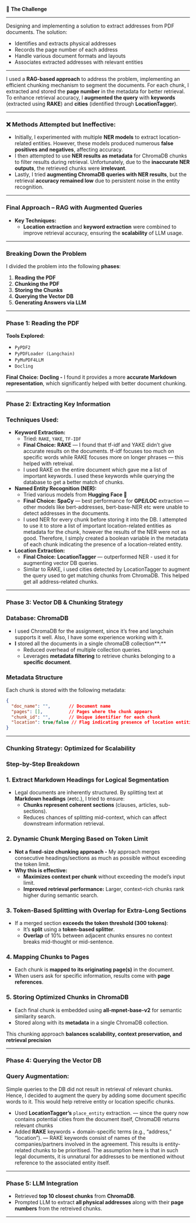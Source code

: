 📝 **The Challenge**

---
Designing and implementing a solution to extract addresses from PDF documents. The solution:

- Identifies and extracts physical addresses
- Records the page number of each address
- Handle various document formats and layouts
- Associates extracted addresses with relevant entities
---

I used a **RAG-based approach** to address the problem, implementing an efficient chunking mechanism to segment the documents. For each chunk, I extracted and stored the **page number** in the metadata for better retrieval. To enhance retrieval accuracy, I **augmented the query** with **keywords** (extracted using **RAKE**) and **cities** (identified through **LocationTagger**).

---

### ❌ **Methods Attempted but Ineffective:**

- Initially, I experimented with multiple **NER models** to extract location-related entities. However, these models produced numerous **false positives and negatives**, affecting accuracy.
- I then attempted to use **NER results as metadata** for ChromaDB chunks to filter results during retrieval. Unfortunately, due to the **inaccurate NER outputs**, the retrieved chunks were **irrelevant**.
- Lastly, I tried **augmenting ChromaDB queries with NER results**, but the retrieval **accuracy remained low** due to persistent noise in the entity recognition.

---

### **Final Approach – RAG with Augmented Queries**

- **Key Techniques:**
    - **Location extraction** and **keyword extraction** were combined to improve retrieval accuracy, ensuring the **scalability** of LLM usage.

---

### **Breaking Down the Problem**

I divided the problem into the following **phases**:

1. **Reading the PDF**
2. **Chunking the PDF**
3. **Storing the Chunks**
4. **Querying the Vector DB**
5. **Generating Answers via LLM**

---

### **Phase 1: Reading the PDF**

**Tools Explored:**

- `PyPDF2`
- `PyPDFLoader (Langchain)`
- `PyMuPDF4LLM`
- `Docling`

**Final Choice:** **Docling -**  I found it provides a more **accurate Markdown representation**, which significantly helped with better document chunking.

---

### **Phase 2: Extracting Key Information**

### **Techniques Used:**

- **Keyword Extraction:**
    - Tried: `RAKE`, `YAKE`, `TF-IDF`
    - **Final Choice:** **RAKE** — I found that tf-idf and YAKE didn’t give accurate results on the documents. tf-idf focuses too much on specific words while RAKE focuses more on longer phrases — this helped with retreival.
    - I used RAKE on the entire document which gave me a list of important keywords. I used these keywords while querying the database to get a better match of chunks.
- **Named Entity Recognition (NER):**
    - Tried various models from **Hugging Face 🤗**
    - **Final Choice:** **SpaCy** — best performance for **GPE/LOC** extraction — other models like bert-addresses, bert-base-NER etc were unable to detect addresses in the documents.
    - I used NER for every chunk before storing it into the DB. I attempted to use it to store a list of important location-related entities as metadata for the chunk, however the results of the NER were not as good. Therefore, I simply created a boolean variable in the metadata of each chunk indicating the presence of a location-related entity.
- **Location Extraction:**
    - **Final Choice:** **LocationTagger** — outperformed NER - used it for augmenting vector DB queries.
    - Similar to RAKE, i used cities detected by LocationTagger to augment the query used to get matching chunks from ChromaDB. This helped get all address-related chunks.

---

### **Phase 3: Vector DB & Chunking Strategy**

### **Database: ChromaDB**

- I used ChromaDB for the assignment, since it’s free and langchain supports it well. Also, I have some experience working with it.
- **I** stored all the documents in a single chromaDB collection**:**
    - Reduced overhead of multiple collection queries.
    - Leverages **metadata filtering** to retrieve chunks belonging to a **specific document**.

### **Metadata Structure**

Each chunk is stored with the following metadata:

```json
{
  "doc_name": "",       // Document name
  "pages": [],          // Pages where the chunk appears
  "chunk_id": "",       // Unique identifier for each chunk
  "location": true/false // Flag indicating presence of location entities
}
```

---

### **Chunking Strategy: Optimized for Scalability**

### **Step-by-Step Breakdown**

### **1. Extract Markdown Headings for Logical Segmentation**

- Legal documents are inherently structured. By splitting text at **Markdown headings** (`#`etc.), I tried to ensure:
    - **Chunks represent coherent sections** (clauses, articles, sub-sections).
    - Reduces chances of splitting mid-context, which can affect downstream information retrieval.

### **2. Dynamic Chunk Merging Based on Token Limit**

- **Not a fixed-size chunking approach -** My approach merges consecutive headings/sections as much as possible without exceeding the token limit.
- **Why this is effective:**
    - **Maximizes context per chunk** without exceeding the model’s input limit.
    - **Improved retrieval performance:** Larger, context-rich chunks rank higher during semantic search.

### **3. Token-Based Splitting with Overlap for Extra-Long Sections**

- If a merged section **exceeds the token threshold (300 tokens)**:
    - It’s **split** using a **token-based splitter**.
    - **Overlap** of 10% between adjacent chunks ensures no context breaks mid-thought or mid-sentence.

### **4. Mapping Chunks to Pages**

- Each chunk is **mapped to its originating page(s)** in the document.
- When users ask for specific information, results come with **page references**.

### 5. **Storing Optimized Chunks in ChromaDB**

- Each final chunk is embedded using **all-mpnet-base-v2** for semantic similarity search.
- Stored along with its **metadata** in a single ChromaDB collection.

This chunking approach **balances scalability, context preservation, and retrieval precision**

---

### **Phase 4: Querying the Vector DB**

### **Query Augmentation:**

Simple queries to the DB did not result in retrieval of relevant chunks. Hence, I decided to augment the query by adding some document specific words to it. This would help retreive entity or location specific chunks.

- Used **LocationTagger’s** `place_entity` extraction. — since the query now contains potential cities from the document itself, ChromaDB returns relevant chunks
- Added **RAKE** keywords + domain-specific terms (e.g., “address,” “location”). — RAKE keywords consist of names of the companies/partners involved in the agreement. This results is entity-related chunks to be prioritised. The assumption here is that in such legal documents, it is unnatural for addresses to be mentioned without reference to the associated entity itself.

---

### **Phase 5: LLM Integration**

- Retrieved **top 10 closest chunks** from **ChromaDB**.
- Prompted LLM to extract **all physical addresses** along with their **page numbers** from the retreived chunks.

---